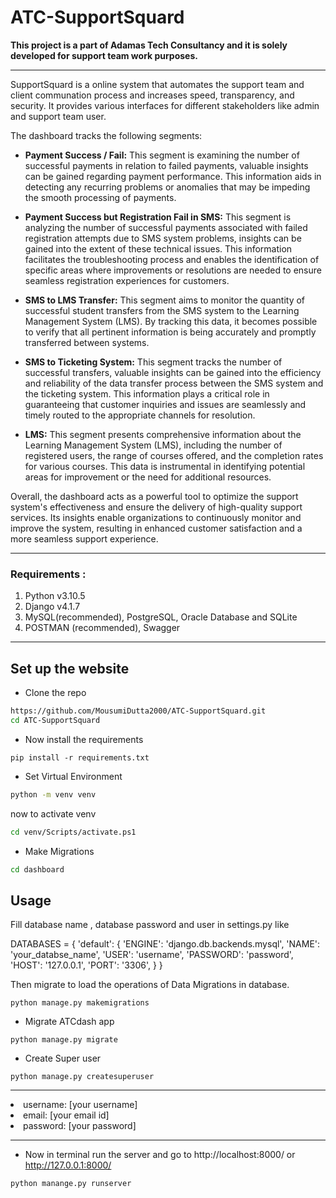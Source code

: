 # ATC-SupportSquard

<b> This project is a part of Adamas Tech Consultancy and it is solely developed for support team work purposes. </b>

<hr>

SupportSquard is a online system that automates the support team and client communation process and
increases speed, transparency, and security. It provides various interfaces for different stakeholders like admin and support team user. 

The dashboard tracks the following segments:

* **Payment Success / Fail:** This segment is examining the number of successful payments in relation to failed payments, valuable insights can be gained regarding payment performance. This information aids in detecting any recurring problems or anomalies that may be impeding the smooth processing of payments.
* **Payment Success but Registration Fail in SMS:** This segment is analyzing the number of successful payments associated with failed registration attempts due to SMS system problems, insights can be gained into the extent of these technical issues. This information facilitates the troubleshooting process and enables the identification of specific areas where improvements or resolutions are needed to ensure seamless registration experiences for customers.

* **SMS to LMS Transfer:** This segment aims to monitor the quantity of successful student transfers from the SMS system to the Learning Management System (LMS). By tracking this data, it becomes possible to verify that all pertinent information is being accurately and promptly transferred between systems.

* **SMS to Ticketing System:** This segment tracks the number of successful transfers, valuable insights can be gained into the efficiency and reliability of the data transfer process between the SMS system and the ticketing system. This information plays a critical role in guaranteeing that customer inquiries and issues are seamlessly and timely routed to the appropriate channels for resolution.

* **LMS:** This segment presents comprehensive information about the Learning Management System (LMS), including the number of registered users, the range of courses offered, and the completion rates for various courses. This data is instrumental in identifying potential areas for improvement or the need for additional resources.

Overall, the dashboard acts as a powerful tool to optimize the support system's effectiveness and ensure the delivery of high-quality support services. Its insights enable organizations to continuously monitor and improve the system, resulting in enhanced customer satisfaction and a more seamless support experience.

<hr> 

### Requirements :
1. Python v3.10.5
2. Django v4.1.7  
3. MySQL(recommended), PostgreSQL, Oracle Database and SQLite  
4. POSTMAN (recommended), Swagger

<hr>

## Set up the website
* Clone the repo 
```bash
https://github.com/MousumiDutta2000/ATC-SupportSquard.git
cd ATC-SupportSquard
```
* Now install the requirements  
```
pip install -r requirements.txt
```
* Set Virtual Environment 
```bash
python -m venv venv
```
now to activate venv
```bash
cd venv/Scripts/activate.ps1
```
* Make Migrations
```bash
cd dashboard
```
## Usage

Fill database name , database password and user in settings.py like

DATABASES = {
   'default': {
       'ENGINE': 'django.db.backends.mysql',
       'NAME': 'your_databse_name',
       'USER': 'username',
       'PASSWORD': 'password',
       'HOST': '127.0.0.1',
       'PORT': '3306',
   }
 }
 
Then migrate to load the operations of Data Migrations in database.
``` 
python manage.py makemigrations
```
* Migrate ATCdash app
```
python manage.py migrate
```
* Create Super user  
```
python manage.py createsuperuser
```
<hr>
<li> username: [your username] </li>
<li> email: [your email id] </li>
<li> password: [your password] </li>
<hr>
  
* Now in terminal run the server and go to http://localhost:8000/ or http://127.0.0.1:8000/ 
```
python manange.py runserver
```
